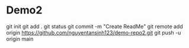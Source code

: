 # Demo2

git init
git add .
git status
git commit -m "Create ReadMe" 
git remote add origin https://github.com/nguyentansinh123/demo-repo2.git
git push -u origin main
